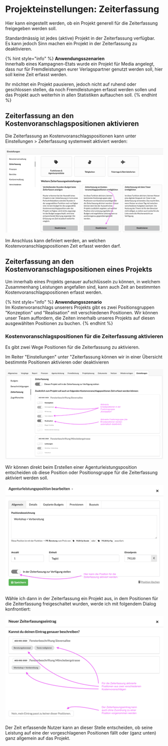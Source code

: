 # Projekteinstellungen: Zeiterfassung

Hier kann eingestellt werden, ob ein Projekt generell für die Zeiterfassung freigegeben werden soll.

Standardmässig ist jedes \(aktive\) Projekt in der Zeiterfassung verfügbar.  
Es kann jedoch Sinn machen ein Projekt in der Zeiterfassung zu deaktivieren.

{% hint style="info" %}
**Anwendungsszenarien**  
Innerhalb eines Kampagnen-Etats wurde ein Projekt für Media angelegt, dass nur für Fremdleistungen eurer Verlagspartner genutzt werden soll, hier soll keine Zeit erfasst werden.  
  
Ihr möchtet ein Projekt pausieren, jedoch nicht auf ruhend oder geschlossen stellen, da noch Fremdleistungen erfasst werden sollen und das Projekt auch weiterhin in allen Statistiken auftauchen soll.
{% endhint %}

## Zeiterfassung an den Kostenvoranschlagspositionen aktivieren

Die Zeiterfassung an Kostenvoranschlagspositionen kann unter Einstellungen &gt; Zeiterfassung systemweit aktiviert werden:

![](../../../.gitbook/assets/position.png)

Im Anschluss kann definiert werden, an welchen Kostenvoranschlagspositionen Zeit erfasst werden darf.

## Zeiterfassung an den Kostenvoranschlagspositionen eines Projekts

Um innerhalb eines Projekts genauer aufschlüsseln zu können, in welchem Zusammenhang Leistungen angefallen sind, kann auch Zeit an bestimmten Kostenvoranschlagspositionen erfasst werden.

{% hint style="info" %}
**Anwendungsszenario**  
Im Kostenvoranschlags unserers Projekts gibt es zwei Positionsgruppen "Konzeption" und "Realisation" mit verschiedenen Positionen. Wir können unser Team auffordern, die Zeiten innerhalb unseres Projekts auf diesen ausgewählten Positionen zu buchen.
{% endhint %}

### Kostenvoranschlagspositionen für die Zeiterfassung aktivieren

Es gibt zwei Wege Positionen für die Zeiterfassung zu aktivieren. 

Im Reiter "Einstellungen" unter "Zeiterfassung können wir in einer Übersicht bestimmte Positionen aktivieren oder deaktivieren

![](../../../.gitbook/assets/worktime.png)

Wir können direkt beim Erstellen einer Agenturleistungsposition entscheiden ob diese Position oder Positionsgruppe für die Zeiterfassung aktiviert werden soll.

![](../../../.gitbook/assets/positionsdialog.png)

Wähle ich dann in der Zeiterfassung ein Projekt aus, in dem Positionen für die Zeiterfassung freigeschaltet wurden, werde ich mit folgendem Dialog konfrontiert:

![](../../../.gitbook/assets/zeiterfassungseintrag.png)

Der Zeit erfassende Nutzer kann an dieser Stelle entscheiden, ob seine Leistung auf eine der vorgeschlagenen Positionen fällt oder \(ganz unten\) ganz allgemein auf das Projekt.


